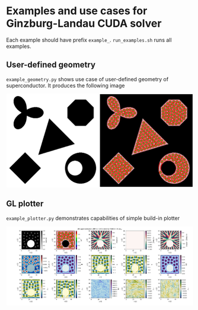 # Examples and use cases for Ginzburg-Landau CUDA solver

Each example should have prefix `example_`. `run_examples.sh` runs all examples.

## User-defined geometry

`example_geometry.py` shows use case of user-defined geometry of superconductor. It produces the following image

![User-defined geometry](images/geometry.png)

## GL plotter

`example_plotter.py` demonstrates capabilities of simple build-in plotter

![Plotter](images/plotter.png)
